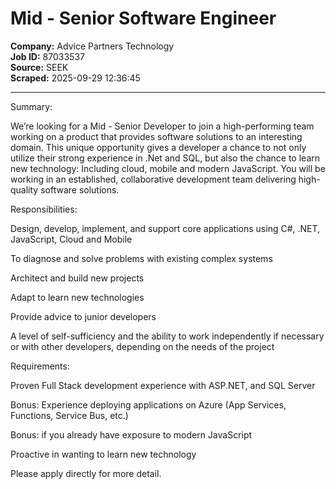 # Mid - Senior Software Engineer

**Company:** Advice Partners Technology  
**Job ID:** 87033537  
**Source:** SEEK  
**Scraped:** 2025-09-29 12:36:45

---

Summary:

We’re looking for a Mid - Senior Developer to join a high-performing team working on a product that provides software solutions to an interesting domain. This unique opportunity gives a developer a chance to not only utilize their strong experience in .Net and SQL, but also the chance to learn new technology: Including cloud, mobile and modern JavaScript. You will be working in an established, collaborative development team delivering high-quality software solutions.

Responsibilities:

Design, develop, implement, and support core applications using C#, .NET, JavaScript, Cloud and Mobile

To diagnose and solve problems with existing complex systems

Architect and build new projects

Adapt to learn new technologies

Provide advice to junior developers

A level of self-sufficiency and the ability to work independently if necessary or with other developers, depending on the needs of the project

Requirements:

Proven Full Stack development experience with ASP.NET, and SQL Server

Bonus: Experience deploying applications on Azure (App Services, Functions, Service Bus, etc.)

Bonus: if you already have exposure to modern JavaScript

Proactive in wanting to learn new technology

Please apply directly for more detail.
